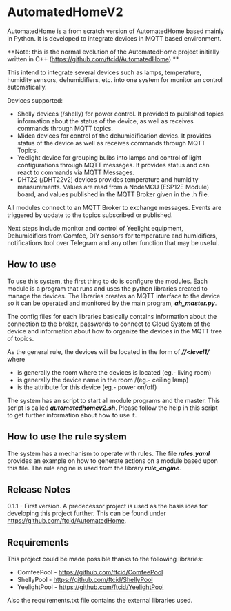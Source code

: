# AutomatedHomeV2
AutomatedHome is a from scratch version of AutomatedHome based mainly in Python. It is developed to integrate devices in MQTT based environment.

**Note: this is the normal evolution of the AutomatedHome project initially written in C++ (https://github.com/ftcid/AutomatedHome) **

This intend to integrate several devices such as lamps, temperature, humidity sensors, dehumidifiers, etc. into one system for monitor an control automatically.

Devices supported:

  - Shelly devices (/shelly) for power control. It provided to published topics information about the status of the device, as well as receives commands through MQTT topics.
  - Midea devices for control of the dehumidification devies. It provides status of the device as well as receives commands through MQTT Topics.
  - Yeelight device for grouping bulbs into lamps and control of light configurations through MQTT messages. It provides status and can react to commands via MQTT Messages.
  - DHT22 (/DHT22v2) devices provides temperature and humidity measurements. Values are read from a NodeMCU (ESP12E Module) board, and values published in the MQTT Broker given in the .h file.

All modules connect to an MQTT Broker to exchange messages. Events are triggered by update to the topics subscribed or published.

Next steps include monitor and control of Yeelight equipment, Dehumidifiers from Comfee, DIY sensors for temperature and humidifiers, notifications tool over Telegram and any other function that may be useful.

## How to use
To use this system, the first thing to do is configure the modules. Each module is a program that runs and uses the python libraries created to manage the devices. The libraries creates an MQTT interface to the device so it can be operated and monitored by the main program, ___ah_master.py___.

The config files for each libraries basically contains information about the connection to the broker, passwords to connect to Cloud System of the device and information about how to organize the devices in the MQTT tree of topics.

As the general rule, the devices will be located in the form of ___\/<level0>\/<level1\/<attribute>___ where
- ___<level0>___ is generally the room where the devices is located (eg.- living room)
- ___<level1>___ is generally the device name in the room /(eg.- ceiling lamp)
- ___<attribute>___ is the attribute for this device (eg.- power on/off)

The system has an script to start all module programs and the master. This script is called ___automatedhomev2.sh___. Please follow the help in this script to get further information about how to use it.

## How to use the rule system
The system has a mechanism to operate with rules. The file ___rules.yaml___ provides an example on how to generate actions on a module based upon this file. The rule engine is used from the library ___rule_engine___.

## Release Notes
0.1.1 - First version. A predecessor project is used as the basis idea for developing this project further. This can be found under https://github.com/ftcid/AutomatedHome.

## Requirements
This project could be made possible thanks to the following libraries: 
- ComfeePool - https://github.com/ftcid/ComfeePool
- ShellyPool - https://github.com/ftcid/ShellyPool
- YeelightPool - https://github.com/ftcid/YeelightPool

Also the requirements.txt file contains the external libraries used.
